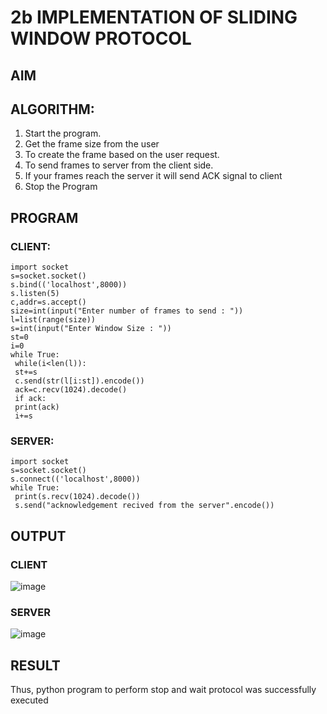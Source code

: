 # 2b IMPLEMENTATION OF SLIDING WINDOW PROTOCOL
## AIM
## ALGORITHM:
1. Start the program.
2. Get the frame size from the user
3. To create the frame based on the user request.
4. To send frames to server from the client side.
5. If your frames reach the server it will send ACK signal to client
6. Stop the Program
## PROGRAM
### CLIENT:
```
import socket
s=socket.socket()
s.bind(('localhost',8000))
s.listen(5)
c,addr=s.accept()
size=int(input("Enter number of frames to send : "))
l=list(range(size))
s=int(input("Enter Window Size : "))
st=0
i=0
while True:
 while(i<len(l)):
 st+=s
 c.send(str(l[i:st]).encode())
 ack=c.recv(1024).decode()
 if ack:
 print(ack)
 i+=s
```
### SERVER:
```
import socket
s=socket.socket()
s.connect(('localhost',8000))
while True: 
 print(s.recv(1024).decode())
 s.send("acknowledgement recived from the server".encode())
```
## OUTPUT
### CLIENT
![image](https://github.com/NaliniG007/2b_SLIDING_WINDOW_PROTOCOL/assets/118343395/8ae913c9-6c93-4f82-9575-63ec4667a41f)

### SERVER
![image](https://github.com/NaliniG007/2b_SLIDING_WINDOW_PROTOCOL/assets/118343395/4021b3f9-74af-4b65-ac91-06a259c3a141)

## RESULT
Thus, python program to perform stop and wait protocol was successfully executed

